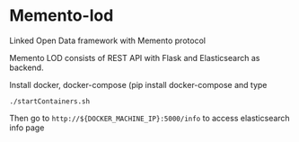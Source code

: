 # Memento-lod

Linked Open Data framework with Memento protocol

Memento LOD consists of REST API with Flask and Elasticsearch as backend.

Install docker, docker-compose (pip install docker-compose and type

```
./startContainers.sh
```

Then go to `http://${DOCKER_MACHINE_IP}:5000/info` to access elasticsearch info page
